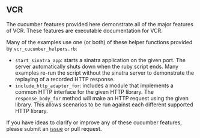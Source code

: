 ## VCR

The cucumber features provided here demonstrate all of the major features of
VCR.  These features are executable documentation for VCR.

Many of the examples use one (or both) of these helper functions
provided by `vcr_cucumber_helpers.rb`:

* `start_sinatra_app`: starts a sinatra application on the given port.
  The server automatically shuts down when the ruby script ends.  Many
  examples re-run the script without the sinatra server to demonstrate
  the replaying of a recorded HTTP response.
* `include_http_adapter_for`: includes a module that implements a common
  HTTP interface for the given HTTP library.  The `response_body_for`
  method will make an HTTP request using the given library.  This
  allows scenarios to be run against each different supported HTTP
  library.

If you have ideas to clarify or improve any of these cucumber features,
please submit an [issue](https://github.com/myronmarston/vcr/issues) or
pull request.
